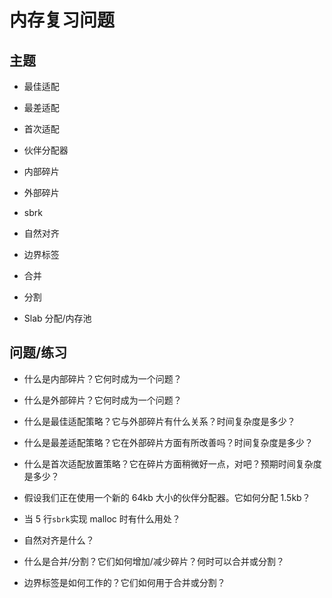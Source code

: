 # 内存复习问题

## 主题

+   最佳适配

+   最差适配

+   首次适配

+   伙伴分配器

+   内部碎片

+   外部碎片

+   sbrk

+   自然对齐

+   边界标签

+   合并

+   分割

+   Slab 分配/内存池

## 问题/练习

+   什么是内部碎片？它何时成为一个问题？

+   什么是外部碎片？它何时成为一个问题？

+   什么是最佳适配策略？它与外部碎片有什么关系？时间复杂度是多少？

+   什么是最差适配策略？它在外部碎片方面有所改善吗？时间复杂度是多少？

+   什么是首次适配放置策略？它在碎片方面稍微好一点，对吧？预期时间复杂度是多少？

+   假设我们正在使用一个新的 64kb 大小的伙伴分配器。它如何分配 1.5kb？

+   当 5 行`sbrk`实现 malloc 时有什么用处？

+   自然对齐是什么？

+   什么是合并/分割？它们如何增加/减少碎片？何时可以合并或分割？

+   边界标签是如何工作的？它们如何用于合并或分割？
